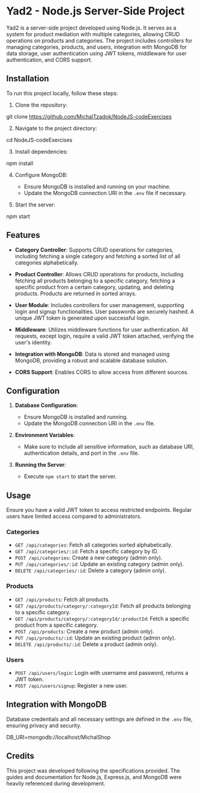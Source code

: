 # Yad2 - Node.js Server-Side Project

Yad2 is a server-side project developed using Node.js. It serves as a system for product mediation with multiple categories, allowing CRUD operations on products and categories. The project includes controllers for managing categories, products, and users, integration with MongoDB for data storage, user authentication using JWT tokens, middleware for user authentication, and CORS support.

## Installation

To run this project locally, follow these steps:

1. Clone the repository:

git clone https://github.com/MichalTzadok/NodeJS-codeExercises

2. Navigate to the project directory:

cd NodeJS-codeExercises

3. Install dependencies:

npm install


4. Configure MongoDB:

   - Ensure MongoDB is installed and running on your machine.
   - Update the MongoDB connection URI in the `.env` file if necessary.

5. Start the server:

npm start


## Features

- **Category Controller**: Supports CRUD operations for categories, including fetching a single category and fetching a sorted list of all categories alphabetically.

- **Product Controller**: Allows CRUD operations for products, including fetching all products belonging to a specific category, fetching a specific product from a certain category, updating, and deleting products. Products are returned in sorted arrays.

- **User Module**: Includes controllers for user management, supporting login and signup functionalities. User passwords are securely hashed. A unique JWT token is generated upon successful login.

- **Middleware**: Utilizes middleware functions for user authentication. All requests, except login, require a valid JWT token attached, verifying the user's identity.

- **Integration with MongoDB**: Data is stored and managed using MongoDB, providing a robust and scalable database solution.

- **CORS Support**: Enables CORS to allow access from different sources.

## Configuration

1. **Database Configuration**:
   - Ensure MongoDB is installed and running.
   - Update the MongoDB connection URI in the `.env` file.

2. **Environment Variables**:
   - Make sure to include all sensitive information, such as database URI, authentication details, and port in the `.env` file.

3. **Running the Server**:
   - Execute `npm start` to start the server.

## Usage

Ensure you have a valid JWT token to access restricted endpoints. Regular users have limited access compared to administrators.

### Categories

- `GET /api/categories`: Fetch all categories sorted alphabetically.
- `GET /api/categories/:id`: Fetch a specific category by ID.
- `POST /api/categories`: Create a new category (admin only).
- `PUT /api/categories/:id`: Update an existing category (admin only).
- `DELETE /api/categories/:id`: Delete a category (admin only).

### Products

- `GET /api/products`: Fetch all products.
- `GET /api/products/category/:categoryId`: Fetch all products belonging to a specific category.
- `GET /api/products/category/:categoryId/:productId`: Fetch a specific product from a specific category.
- `POST /api/products`: Create a new product (admin only).
- `PUT /api/products/:id`: Update an existing product (admin only).
- `DELETE /api/products/:id`: Delete a product (admin only).

### Users

- `POST /api/users/login`: Login with username and password, returns a JWT token.
- `POST /api/users/signup`: Register a new user.

## Integration with MongoDB

Database credentials and all necessary settings are defined in the `.env` file, ensuring privacy and security.

DB_URI=mongodb://localhost/MichalShop


## Credits

This project was developed following the specifications provided. The guides and documentation for Node.js, Express.js, and MongoDB were heavily referenced during development.






